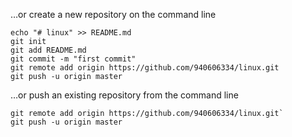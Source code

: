  …or create a new repository on the command line

	echo "# linux" >> README.md
	git init
	git add README.md
	git commit -m "first commit"
	git remote add origin https://github.com/940606334/linux.git
	git push -u origin master

 …or push an existing repository from the command line

	git remote add origin https://github.com/940606334/linux.git`
	git push -u origin master